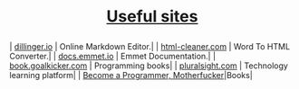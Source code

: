 # <a href="https://github.com/MilenKunchev/Test-repo" rel="Useful sites"><p align="center">Useful sites<p>
 </a>

| [dillinger.io] | Online Markdown Editor.|
| [html-cleaner.com] | Word To HTML Converter.|
| [docs.emmet.io] | Emmet Documentation.|
| [book.goalkicker.com] | Programming books|
| [pluralsight.com] | Technology learning platform|
| [Become a Programmer, Motherfucker]|Books|

[dillinger.io]: <https://dillinger.io/>
[html-cleaner.com]: <https://html-cleaner.com/>
[docs.emmet.io]: <https://docs.emmet.io/cheat-sheet/>
[book.goalkicker.com]: <http://book.goalkicker.com/>
[pluralsight.com]: <https://www.pluralsight.com/about>
[Become a Programmer, Motherfucker]: <http://programming-motherfucker.com/become.html>
